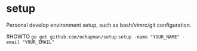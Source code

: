 setup
=====

Personal develop environment setup, such as bash/vimrc/git configuration.

#HOWTO
`go get github.com/ochapman/setup`
`setup -name "YOUR_NAME" -email "YOUR_EMAIL"`
